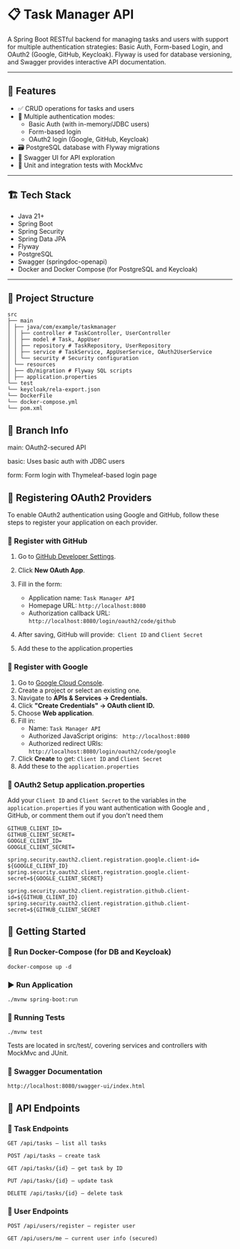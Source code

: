 # 📋 Task Manager API

A Spring Boot RESTful backend for managing tasks and users with support for multiple authentication strategies: Basic Auth, Form-based Login, and OAuth2 (Google, GitHub, Keycloak). Flyway is used for database versioning, and Swagger provides interactive API documentation.

---

## 🚀 Features

- ✅ CRUD operations for tasks and users
- 🔐 Multiple authentication modes:
  - Basic Auth (with in-memory/JDBC users)
  - Form-based login
  - OAuth2 login (Google, GitHub, Keycloak)
- 🗃️ PostgreSQL database with Flyway migrations
- 📑 Swagger UI for API exploration
- 🧪 Unit and integration tests with MockMvc

---

## 🏗️ Tech Stack

- Java 21+
- Spring Boot
- Spring Security
- Spring Data JPA
- Flyway
- PostgreSQL
- Swagger (springdoc-openapi)
- Docker and Docker Compose (for PostgreSQL and Keycloak)

---

## 📁 Project Structure
```
src
├── main
│ ├── java/com/example/taskmanager
│ │ ├── controller # TaskController, UserController
│ │ ├── model # Task, AppUser
│ │ ├── repository # TaskRepository, UserRepository
│ │ ├── service # TaskService, AppUserService, OAuth2UserService
│ │ └── security # Security configuration
│ └── resources
│ ├── db/migration # Flyway SQL scripts
│ ├── application.properties
└── test
└── keycloak/rela-export.json
└── DockerFile
└── docker-compose.yml
└── pom.xml
```

## 🌱 Branch Info
 main:  OAuth2-secured API

 basic: Uses basic auth with JDBC users

 form: Form login with Thymeleaf-based login page
 
## 🔐 Registering OAuth2 Providers
To enable OAuth2 authentication using Google and GitHub, follow these steps to register your application on each provider.

### 📘 Register with GitHub

1. Go to [GitHub Developer Settings](https://github.com/settings/developers).
2. Click **New OAuth App**.
3. Fill in the form:

   - Application name: `Task Manager API`
   - Homepage URL: `http://localhost:8080`
   - Authorization callback URL: `http://localhost:8080/login/oauth2/code/github`

4. After saving, GitHub will provide:` Client ID` and `Client Secret`
5. Add these to the application.properties

###  📗 Register with Google

1. Go to [Google Cloud Console](https://console.cloud.google.com/).
2. Create a project or select an existing one.
3. Navigate to **APIs & Services → Credentials.**
4. Click **"Create Credentials" → OAuth client ID.**
5. Choose **Web application**.
6. Fill in:
   - Name: `Task Manager API`
   - Authorized JavaScript origins: ` http://localhost:8080`
   - Authorized redirect URIs: `http://localhost:8080/login/oauth2/code/google`
7. Click **Create** to get: `Client ID` and `Client Secret`
8. Add these to the `application.properties`
 ### 🔐 OAuth2 Setup application.properties
Add your `Client ID` and `Client Secret` to the variables in the `application.properties` if you want authentication with Google and , GitHub, or comment them out if you don't need them
```
GITHUB_CLIENT_ID=
GITHUB_CLIENT_SECRET=
GOOGLE_CLIENT_ID=
GOOGLE_CLIENT_SECRET=

spring.security.oauth2.client.registration.google.client-id= ${GOOGLE_CLIENT_ID}
spring.security.oauth2.client.registration.google.client-secret=${GOOGLE_CLIENT_SECRET}

spring.security.oauth2.client.registration.github.client-id=${GITHUB_CLIENT_ID}
spring.security.oauth2.client.registration.github.client-secret=${GITHUB_CLIENT_SECRET
```

## 🚦 Getting Started

### 🐳 Run Docker-Compose (for DB and Keycloak)

`docker-compose up -d`

###  ▶️ Run Application
`./mvnw spring-boot:run`

### 🧪 Running Tests
`./mvnw test`

Tests are located in src/test/, covering services and controllers with MockMvc and JUnit.

### 📑 Swagger Documentation
`http://localhost:8080/swagger-ui/index.html`

## 🔗 API Endpoints
### 🔨 Task Endpoints
```
GET /api/tasks — list all tasks

POST /api/tasks — create task

GET /api/tasks/{id} — get task by ID

PUT /api/tasks/{id} — update task

DELETE /api/tasks/{id} — delete task
```

### 👤 User Endpoints
```
POST /api/users/register — register user

GET /api/users/me — current user info (secured)
```
